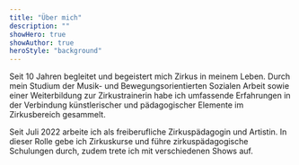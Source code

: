 ```yaml
---
title: "Über mich"
description: ""
showHero: true
showAuthor: true
heroStyle: "background"
---
```

Seit 10 Jahren begleitet und begeistert mich Zirkus in meinem Leben. Durch mein Studium der Musik- und Bewegungsorientierten Sozialen Arbeit sowie einer Weiterbildung zur Zirkustrainerin habe ich umfassende Erfahrungen in der Verbindung künstlerischer und pädagogischer Elemente im Zirkusbereich gesammelt.

Seit Juli 2022 arbeite ich als freiberufliche Zirkuspädagogin und Artistin. In dieser Rolle gebe ich Zirkuskurse und führe zirkuspädagogische Schulungen durch, zudem trete ich mit verschiedenen Shows auf.